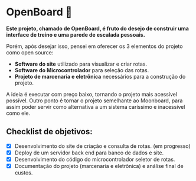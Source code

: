 # OpenBoard  🧗

**Este projeto, chamado de OpenBoard, é fruto do desejo de construir uma interface de treino e uma parede de escalada pessoais.**

Porém, após desejar isso, pensei em oferecer os 3 elementos do projeto como open source:

- **Software do site** utilizado para visualizar e criar rotas.
- **Software do Microcontrolador** para seleção das rotas.
- **Projeto de marcenaria e eletrônica** necessários para a construção do projeto.

A ideia é executar com preço baixo, tornando o projeto mais acessível possível. Outro ponto é tornar o projeto semelhante ao Moonboard, para assim poder servir como alternativa a um sistema caríssimo e inacessível como ele.

## Checklist de objetivos:

- [x] Desenvolvimento do site de criação e consulta de rotas. (em progresso)
- [x] Deploy de um servidor back end para banco de dados e site.
- [x] Desenvolvimento do código do microcontrolador seletor de rotas.
- [x] Documentação do projeto (marcenaria e eletrônica) e análise final de custos.
